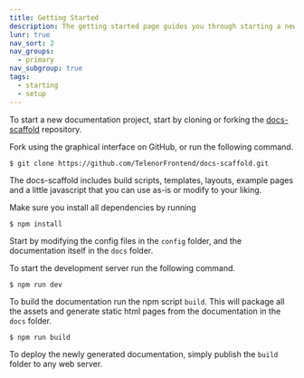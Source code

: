 ```yaml
---
title: Getting Started
description: The getting started page guides you through starting a new documentation project using the documentation scaffold.
lunr: true
nav_sort: 2
nav_groups:
  - primary
nav_subgroup: true
tags:
  - starting
  - setup
---
```

To start a new documentation project, start by cloning or forking the [docs-scaffold](https://github.com/TelenorFrontend/docs-scaffold) repository.

Fork using the graphical interface on GitHub, or run the following command.

```shell
$ git clone https://github.com/TelenorFrontend/docs-scaffold.git
```

The docs-scaffold includes build scripts, templates, layouts, example pages and a little javascript that you can use as-is or modify to your liking.

Make sure you install all dependencies by running

```shell
$ npm install
```

Start by modifying the config files in the `config` folder, and the documentation itself in the `docs` folder.

To start the development server run the following command.

```shell
$ npm run dev
```

To build the documentation run the npm script `build`. This will package all the assets and generate static html pages from the documentation in the `docs` folder.

```shell
$ npm run build
```

To deploy the newly generated documentation, simply publish the `build` folder to any web server.
